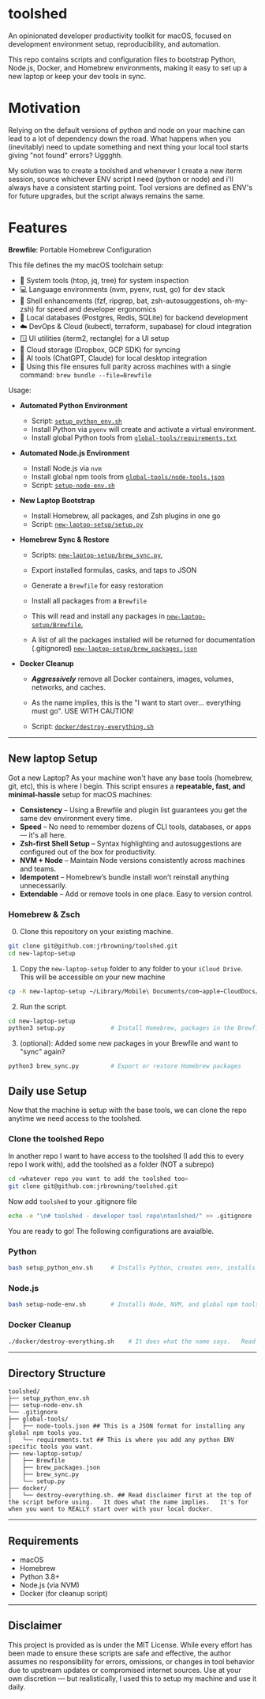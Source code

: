 # toolshed

An opinionated developer productivity toolkit for macOS, focused on development environment setup, reproducibility, and automation.

This repo contains scripts and configuration files to bootstrap Python, Node.js, Docker, and Homebrew environments, making it easy to set up a new laptop or keep your dev tools in sync.

# Motivation

Relying on the default versions of python and node on your machine can lead to a lot of dependency down the road. What happens when you (inevitably) need to update something and next thing your local tool starts giving "not found" errors? Uggghh.

My solution was to create a toolshed and whenever I create a new iterm session, source whichever ENV script I need (python or node) and i'll always have a consistent starting point. Tool versions are defined as ENV's for future upgrades, but the script always remains the same.

# Features

**Brewfile**: Portable Homebrew Configuration

This file defines the my macOS toolchain setup:

- 🔧 System tools (htop, jq, tree) for system inspection
- 💻 Language environments (nvm, pyenv, rust, go) for dev stack
- 🔄 Shell enhancements (fzf, ripgrep, bat, zsh-autosuggestions, oh-my-zsh) for speed and developer ergonomics
- 🧪 Local databases (Postgres, Redis, SQLite) for backend development
- ☁️ DevOps & Cloud (kubectl, terraform, supabase) for cloud integration
- 🪟 UI utilities (iterm2, rectangle) for a UI setup
- 📂 Cloud storage (Dropbox, GCP SDK) for syncing
- 🤖 AI tools (ChatGPT, Claude) for local desktop integration
- 📌 Using this file ensures full parity across machines with a single command: `brew bundle --file=Brewfile`

Usage:

- **Automated Python Environment**

  - Script: [`setup_python_env.sh`](setup_python_env.sh)
  - Install Python via `pyenv` will create and activate a virtual environment.
  - Install global Python tools from [`global-tools/requirements.txt`](global-tools/requirements.txt)

- **Automated Node.js Environment**

  - Install Node.js via `nvm`
  - Install global npm tools from [`global-tools/node-tools.json`](global-tools/node-tools.json)
  - Script: [`setup-node-env.sh`](setup-node-env.sh)

- **New Laptop Bootstrap**

  - Install Homebrew, all packages, and Zsh plugins in one go
  - Script: [`new-laptop-setup/setup.py`](new-laptop-setup/setup.py)

- **Homebrew Sync & Restore**

  - Scripts: [`new-laptop-setup/brew_sync.py`](new-laptop-setup/brew_sync.py),
  - Export installed formulas, casks, and taps to JSON
  - Generate a `Brewfile` for easy restoration
  - Install all packages from a `Brewfile`

  - This will read and install any packages in [`new-laptop-setup/Brewfile`](new-laptop-setup/Brewfile),
  - A list of all the packages installed will be returned for documentation (.gitignored) [`new-laptop-setup/brew_packages.json`](new-laptop-setup/brew_packages.json)

- **Docker Cleanup**

  - **_Aggressively_** remove all Docker containers, images, volumes, networks, and caches.

  - As the name implies, this is the "I want to start over... everything must go". USE WITH CAUTION!
  - Script: [`docker/destroy-everything.sh`](docker/destroy-everything.sh)

---

## New laptop Setup

Got a new Laptop? As your machine won't have any base tools (homebrew, git, etc), this is where I begin. This script ensures a **repeatable, fast, and minimal-hassle** setup for macOS machines:

- **Consistency** – Using a Brewfile and plugin list guarantees you get the same dev environment every time.
- **Speed** – No need to remember dozens of CLI tools, databases, or apps — it's all here.
- **Zsh-first Shell Setup** – Syntax highlighting and autosuggestions are configured out of the box for productivity.
- **NVM + Node** – Maintain Node versions consistently across machines and teams.
- **Idempotent** – Homebrew’s bundle install won’t reinstall anything unnecessarily.
- **Extendable** – Add or remove tools in one place. Easy to version control.

### Homebrew & Zsch

0. Clone this repository on your existing machine.

```bash
git clone git@github.com:jrbrowning/toolshed.git
cd new-laptop-setup
```

1. Copy the `new-laptop-setup` folder to any folder to your `iCloud Drive`. This will be accessible on your new machine

```bash
cp -R new-laptop-setup ~/Library/Mobile\ Documents/com~apple~CloudDocs/
```

2. Run the script.

```bash
cd new-laptop-setup
python3 setup.py             # Install Homebrew, packages in the Brewfile, and Zsh plugins
```

3. (optional): Added some new packages in your Brewfile and want to "sync" again?

```bash
python3 brew_sync.py         # Export or restore Homebrew packages
```

## Daily use Setup

Now that the machine is setup with the base tools, we can clone the repo anytime we need access to the toolshed.

### Clone the toolshed Repo

In another repo I want to have access to the toolshed (I add this to every repo I work with), add the toolshed as a folder (NOT a subrepo)

```bash
cd <whatever repo you want to add the toolshed too>
git clone git@github.com:jrbrowning/toolshed.git
```

Now add `toolshed` to your .gitignore file

```bash
echo -e "\n# toolshed - developer tool repo\ntoolshed/" >> .gitignore
```

You are ready to go! The following configurations are avaialble.

### Python

```sh
bash setup_python_env.sh     # Installs Python, creates venv, installs global tools
```

### Node.js

```sh
bash setup-node-env.sh       # Installs Node, NVM, and global npm tools
```

### Docker Cleanup

```bash
./docker/destroy-everything.sh    # It does what the name says.   Read Disclaimer in comments before using!
```

---

## Directory Structure

```
toolshed/
├── setup_python_env.sh
├── setup-node-env.sh
└── .gitignore
├── global-tools/
│   ├── node-tools.json ## This is a JSON format for installing any global npm tools you.
│   └── requirements.txt ## This is where you add any python ENV specific tools you want.
├── new-laptop-setup/
│   ├── Brewfile
│   ├── brew_packages.json
│   ├── brew_sync.py
│   └── setup.py
├── docker/
│   └── destroy-everything.sh. ## Read disclaimer first at the top of the script before using.   It does what the name implies.   It's for when you want to REALLY start over with your local docker.
```

---

## Requirements

- macOS
- Homebrew
- Python 3.8+
- Node.js (via NVM)
- Docker (for cleanup script)

---

## Disclaimer

This project is provided as is under the MIT License. While every effort has been made to ensure these scripts are safe and effective, the author assumes no responsibility for errors, omissions, or changes in tool behavior due to upstream updates or compromised internet sources. Use at your own discretion — but realistically, I used this to setup my machine and use it daily.
